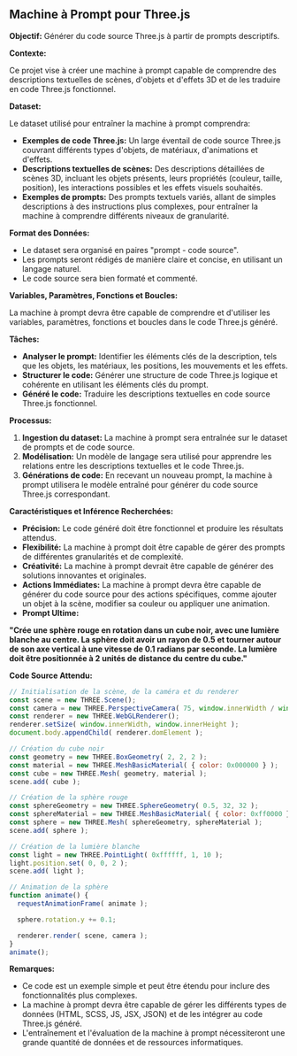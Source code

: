 ## Machine à Prompt pour Three.js

**Objectif:** Générer du code source Three.js à partir de prompts descriptifs.

**Contexte:** 

Ce projet vise à créer une machine à prompt capable de comprendre des descriptions textuelles de scènes, d'objets et d'effets 3D et de les traduire en code Three.js fonctionnel. 

**Dataset:**

Le dataset utilisé pour entraîner la machine à prompt comprendra:

* **Exemples de code Three.js:** Un large éventail de code source Three.js couvrant différents types d'objets, de matériaux, d'animations et d'effets.
* **Descriptions textuelles de scènes:** Des descriptions détaillées de scènes 3D, incluant les objets présents, leurs propriétés (couleur, taille, position), les interactions possibles et les effets visuels souhaités.
* **Exemples de prompts:** Des prompts textuels variés, allant de simples descriptions à des instructions plus complexes, pour entraîner la machine à comprendre différents niveaux de granularité.

**Format des Données:**

* Le dataset sera organisé en paires "prompt - code source".
* Les prompts seront rédigés de manière claire et concise, en utilisant un langage naturel.
* Le code source sera bien formaté et commenté.

**Variables, Paramètres, Fonctions et Boucles:**

La machine à prompt devra être capable de comprendre et d'utiliser les variables, paramètres, fonctions et boucles dans le code Three.js généré.

**Tâches:**

* **Analyser le prompt:**  Identifier les éléments clés de la description, tels que les objets, les matériaux, les positions, les mouvements et les effets.
* **Structurer le code:** Générer une structure de code Three.js logique et cohérente en utilisant les éléments clés du prompt.
* **Généré le code:**  Traduire les descriptions textuelles en code source Three.js fonctionnel.

**Processus:**

1. **Ingestion du dataset:** La machine à prompt sera entraînée sur le dataset de prompts et de code source.
2. **Modélisation:** Un modèle de langage sera utilisé pour apprendre les relations entre les descriptions textuelles et le code Three.js.
3. **Générations de code:** En recevant un nouveau prompt, la machine à prompt utilisera le modèle entraîné pour générer du code source Three.js correspondant.

**Caractéristiques et Inférence Recherchées:**

* **Précision:** Le code généré doit être fonctionnel et produire les résultats attendus.
* **Flexibilité:** La machine à prompt doit être capable de gérer des prompts de différentes granularités et de complexité.
* **Créativité:** La machine à prompt devrait être capable de générer des solutions innovantes et originales.
* **Actions Immédiates:** La machine à prompt devra être capable de générer du code source pour des actions spécifiques, comme ajouter un objet à la scène, modifier sa couleur ou appliquer une animation.
* **Prompt Ultime:**

**"Crée une sphère rouge en rotation dans un cube noir, avec une lumière blanche au centre. La sphère doit avoir un rayon de 0.5 et tourner autour de son axe vertical à une vitesse de 0.1 radians par seconde. La lumière doit être positionnée à 2 unités de distance du centre du cube."**

**Code Source Attendu:**

```javascript
// Initialisation de la scène, de la caméra et du renderer
const scene = new THREE.Scene();
const camera = new THREE.PerspectiveCamera( 75, window.innerWidth / window.innerHeight, 0.1, 1000 );
const renderer = new THREE.WebGLRenderer();
renderer.setSize( window.innerWidth, window.innerHeight );
document.body.appendChild( renderer.domElement );

// Création du cube noir
const geometry = new THREE.BoxGeometry( 2, 2, 2 );
const material = new THREE.MeshBasicMaterial( { color: 0x000000 } );
const cube = new THREE.Mesh( geometry, material );
scene.add( cube );

// Création de la sphère rouge
const sphereGeometry = new THREE.SphereGeometry( 0.5, 32, 32 );
const sphereMaterial = new THREE.MeshBasicMaterial( { color: 0xff0000 } );
const sphere = new THREE.Mesh( sphereGeometry, sphereMaterial );
scene.add( sphere );

// Création de la lumière blanche
const light = new THREE.PointLight( 0xffffff, 1, 10 );
light.position.set( 0, 0, 2 );
scene.add( light );

// Animation de la sphère
function animate() {
  requestAnimationFrame( animate );

  sphere.rotation.y += 0.1;

  renderer.render( scene, camera );
}
animate();
```



**Remarques:**

* Ce code est un exemple simple et peut être étendu pour inclure des fonctionnalités plus complexes.
* La machine à prompt devra être capable de gérer les différents types de données (HTML, SCSS, JS, JSX, JSON) et de les intégrer au code Three.js généré.
* L'entraînement et l'évaluation de la machine à prompt nécessiteront une grande quantité de données et de ressources informatiques.



